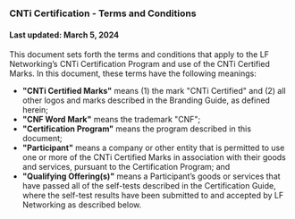 ### CNTi Certification - Terms and Conditions

#### Last updated: March 5, 2024

This document sets forth the terms and conditions that apply to the LF Networking’s CNTi Certification Program and use of the CNTi Certified Marks.
In this document, these terms have the following meanings:

* **"CNTi Certified Marks"** means (1) the mark "CNTi Certified" and (2) all other logos and marks described in the Branding Guide, as defined herein;
* **"CNF Word Mark"** means the trademark "CNF";
* **"Certification Program"** means the program described in this document;
* **"Participant"** means a company or other entity that is permitted to use one or more of the CNTi Certified Marks in association with their goods and services, pursuant to the Certification Program; and
* **"Qualifying Offering(s)"** means a Participant’s goods or services that have passed all of the self-tests described in the Certification Guide, where the self-test results have been submitted to and accepted by LF Networking as described below.
